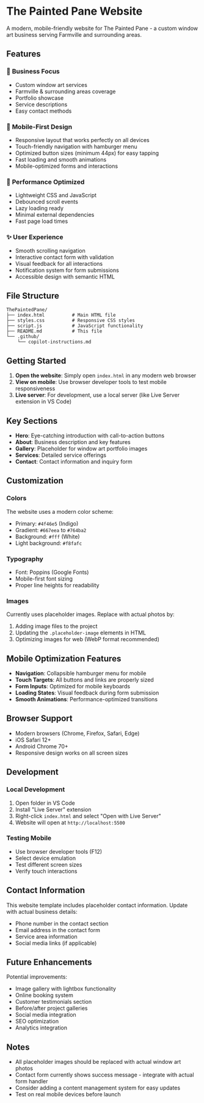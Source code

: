 # The Painted Pane Website

A modern, mobile-friendly website for The Painted Pane - a custom window art business serving Farmville and surrounding areas.

## Features

### 🎨 **Business Focus**

- Custom window art services
- Farmville & surrounding areas coverage
- Portfolio showcase
- Service descriptions
- Easy contact methods

### 📱 **Mobile-First Design**

- Responsive layout that works perfectly on all devices
- Touch-friendly navigation with hamburger menu
- Optimized button sizes (minimum 44px) for easy tapping
- Fast loading and smooth animations
- Mobile-optimized forms and interactions

### 🚀 **Performance Optimized**

- Lightweight CSS and JavaScript
- Debounced scroll events
- Lazy loading ready
- Minimal external dependencies
- Fast page load times

### ✨ **User Experience**

- Smooth scrolling navigation
- Interactive contact form with validation
- Visual feedback for all interactions
- Notification system for form submissions
- Accessible design with semantic HTML

## File Structure

```
ThePaintedPane/
├── index.html          # Main HTML file
├── styles.css          # Responsive CSS styles
├── script.js           # JavaScript functionality
├── README.md           # This file
└── .github/
    └── copilot-instructions.md
```

## Getting Started

1. **Open the website**: Simply open `index.html` in any modern web browser
2. **View on mobile**: Use browser developer tools to test mobile responsiveness
3. **Live server**: For development, use a local server (like Live Server extension in VS Code)

## Key Sections

- **Hero**: Eye-catching introduction with call-to-action buttons
- **About**: Business description and key features
- **Gallery**: Placeholder for window art portfolio images
- **Services**: Detailed service offerings
- **Contact**: Contact information and inquiry form

## Customization

### Colors

The website uses a modern color scheme:

- Primary: `#4f46e5` (Indigo)
- Gradient: `#667eea` to `#764ba2`
- Background: `#fff` (White)
- Light background: `#f8fafc`

### Typography

- Font: Poppins (Google Fonts)
- Mobile-first font sizing
- Proper line heights for readability

### Images

Currently uses placeholder images. Replace with actual photos by:

1. Adding image files to the project
2. Updating the `.placeholder-image` elements in HTML
3. Optimizing images for web (WebP format recommended)

## Mobile Optimization Features

- **Navigation**: Collapsible hamburger menu for mobile
- **Touch Targets**: All buttons and links are properly sized
- **Form Inputs**: Optimized for mobile keyboards
- **Loading States**: Visual feedback during form submission
- **Smooth Animations**: Performance-optimized transitions

## Browser Support

- Modern browsers (Chrome, Firefox, Safari, Edge)
- iOS Safari 12+
- Android Chrome 70+
- Responsive design works on all screen sizes

## Development

### Local Development

1. Open folder in VS Code
2. Install "Live Server" extension
3. Right-click `index.html` and select "Open with Live Server"
4. Website will open at `http://localhost:5500`

### Testing Mobile

- Use browser developer tools (F12)
- Select device emulation
- Test different screen sizes
- Verify touch interactions

## Contact Information

This website template includes placeholder contact information. Update with actual business details:

- Phone number in the contact section
- Email address in the contact form
- Service area information
- Social media links (if applicable)

## Future Enhancements

Potential improvements:

- Image gallery with lightbox functionality
- Online booking system
- Customer testimonials section
- Before/after project galleries
- Social media integration
- SEO optimization
- Analytics integration

## Notes

- All placeholder images should be replaced with actual window art photos
- Contact form currently shows success message - integrate with actual form handler
- Consider adding a content management system for easy updates
- Test on real mobile devices before launch
